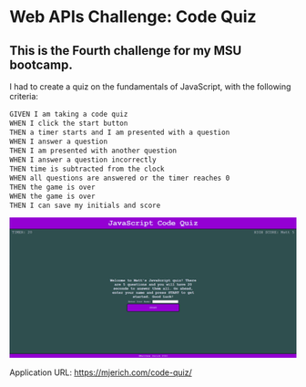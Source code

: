 # Web APIs Challenge: Code Quiz

## This is the Fourth challenge for my MSU bootcamp.

I had to create a quiz on the fundamentals of JavaScript, with the following criteria:
```
GIVEN I am taking a code quiz
WHEN I click the start button
THEN a timer starts and I am presented with a question
WHEN I answer a question
THEN I am presented with another question
WHEN I answer a question incorrectly
THEN time is subtracted from the clock
WHEN all questions are answered or the timer reaches 0
THEN the game is over
WHEN the game is over
THEN I can save my initials and score
```

![Application screenshot](./assets/images/screenshot.png)

Application URL: https://mjerich.com/code-quiz/
